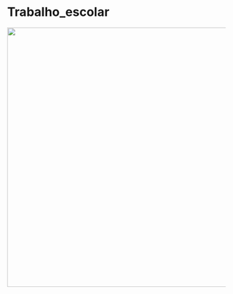 # Trabalho_escolar

<p align="center">
<img src="https://github.com/gitdangerous2000/Trabalho_escolar/assets/130178967/038a80f2-a5cf-43f2-ab59-4155554eb4ab" width="600"/>
</p>
